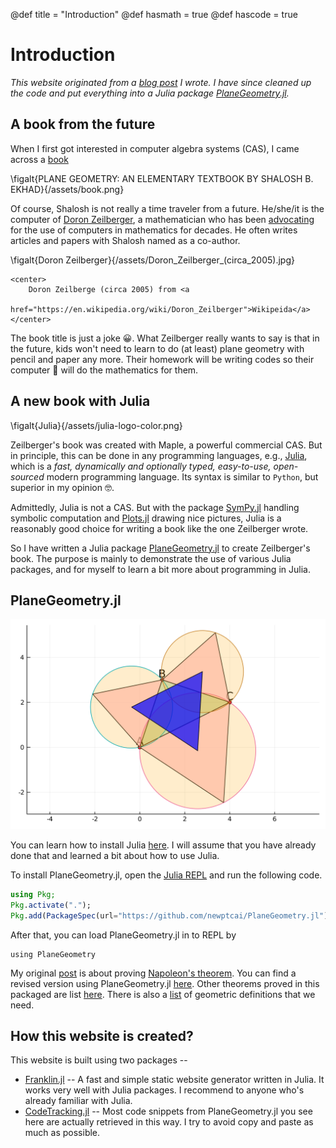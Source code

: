 @def title = "Introduction"
@def hasmath = true
@def hascode = true
<!-- Note: by default hasmath == true and hascode == false. You can change this in
the config file by setting hasmath = false for instance and just setting it to true
where appropriate -->

<!-- \tableofcontents you can use \toc as well -->

# Introduction

*This website originated from a [blog
post](https://newptcai.github.io/euclidean-plane-geometry-with-julia.html) I wrote. I have since
cleaned up the code and put everything into a Julia package
[PlaneGeometry.jl](https://github.com/newptcai/PlaneGeometry.jl).*

## A book from the future

When I first got interested in computer algebra systems (CAS), I came across a
[book](https://sites.math.rutgers.edu/~zeilberg/GT.html)

\figalt{PLANE GEOMETRY: AN ELEMENTARY TEXTBOOK BY SHALOSH B. EKHAD}{/assets/book.png}


Of course, Shalosh is not really a time traveler from a future. He/she/it is the computer of [Doron
Zeilberger](https://sites.math.rutgers.edu/~zeilberg/), a mathematician who has been
[advocating](https://sites.math.rutgers.edu/~zeilberg/OPINIONS.html) for the use of computers in
mathematics for decades. He often writes articles and papers with Shalosh named as a co-author.

\figalt{Doron Zeilberger}{/assets/Doron_Zeilberger_(circa_2005).jpg}
~~~
<center>
    Doron Zeilberge (circa 2005) from <a
    href="https://en.wikipedia.org/wiki/Doron_Zeilberger">Wikipeida</a>
</center>
~~~

The book title is just a joke 😀️. What Zeilberger really wants to say is that in the future, kids
won't need to learn to do (at least) plane geometry with pencil and paper any more. Their homework
will be writing codes so their computer 🤖️ will do the mathematics for them.

## A new book with Julia

\figalt{Julia}{/assets/julia-logo-color.png}

Zeilberger's book was created with Maple, a powerful commercial CAS. But in principle, this can be done
in any programming languages, e.g., [Julia](https://julialang.org/), which is a *fast,
dynamically and optionally typed, easy-to-use, open-sourced* modern programming language. Its syntax is
similar to `Python`, but superior in my opinion 🤓️.  

Admittedly, Julia is not a CAS. But with the
package [SymPy.jl](https://github.com/JuliaPy/SymPy.jl) handling symbolic computation and
[Plots.jl](https://github.com/JuliaPlots/Plots.jl) drawing nice pictures, Julia is a reasonably
good choice for writing a book like the one Zeilberger wrote.

So I have written a Julia package [PlaneGeometry.jl](https://github.com/newptcai/PlaneGeometry.jl)
to create Zeilberger's book. The purpose is mainly to demonstrate the use of various
Julia packages, and for myself to learn a bit more about programming in Julia.

## PlaneGeometry.jl

![PlaneGeometry](/assets/PlaneGeometry.svg)

You can learn how to install Julia [here](https://julialang.org/downloads/). I will assume that you
have already done that and learned a bit about how to use Julia.

To install PlaneGeometry.jl, open the [Julia REPL](https://docs.julialang.org/en/v1/stdlib/REPL/) and run the following
code.

```julia
using Pkg; 
Pkg.activate("."); 
Pkg.add(PackageSpec(url="https://github.com/newptcai/PlaneGeometry.jl"))
```

After that, you can load PlaneGeometry.jl in to REPL by

```julia:./using
using PlaneGeometry
```

My original [post](https://newptcai.github.io/euclidean-plane-geometry-with-julia.html) is about
proving [Napoleon's theorem](https://en.wikipedia.org/wiki/Napoleon%27s_theorem). You can find a
revised version using PlaneGeometry.jl [here](/theorems/Napoleon).  Other theorems proved in this
packaged are list [here](/theorems).  There is also a [list](/definitions) of geometric definitions
that we need.

## How this website is created?

This website is built using two packages --

* [Franklin.jl](https://github.com/tlienart/Franklin.jl) -- A fast and simple static website
  generator written in Julia. It works very well with Julia packages. I recommend to
  anyone who's already familiar with Julia.
* [CodeTracking.jl](https://github.com/timholy/CodeTracking.jl) -- Most code snippets from
  PlaneGeometry.jl you see here are actually retrieved in this way. I try to avoid copy and paste as
  much as possible.
